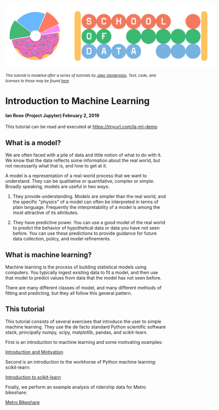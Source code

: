 <div style="display: flex; width: 100%">
    <img style="height: 200px" src=./images/pink-donut-logo.png />
    <img style="height: 200px" src=./images/schoolofdata-logo.png />
</div>

<small><i>This tutorial is modeled after a series of tutorials by [Jake Vanderplas](http://www.vanderplas.com). Text, code, and licenses to those may be found [here](https://github.com/jakevdp)</i></small>

# Introduction to Machine Learning
#### Ian Rose (Project Jupyter) February 2, 2019

This tutorial can be read and executed at https://tinyurl.com/la-ml-demo

## What is a model?

We are often faced with a pile of data and little notion of what to do with it.
We know that the data reflects some information about the real world, but not necessarily what that is, and how to get at it.

A model is a representation of a real-world process that we want to understand.
They can be qualitative or quantitative, complex or simple.
Broadly speaking, models are useful in two ways:

1. They provide understanding. Models are simpler than the real world, and the specific "physics" of a model can often be interpreted in terms of plain language. Frequently the interpretability of a model is among the most attractive of its attributes.

2. They have predictive power. You can use a good model of the real world to predict the behavior of hypothetical data or data you have not seen before. You can use these predictions to provide guidance for future data collection, policy, and model refinements.

## What is machine learning?

Machine learning is the process of building statistical models using computers.
You typically ingest existing data to fit a model, and then use that model to predict values from data that the model has not seen before.

There are many different classes of model, and many different methods of fitting and predicting, but they all follow this general pattern.

## This tutorial

This tutorial consists of several exercises that introduce the user to simple machine learning.
They use the de facto standard Python scientific software stack,
principally numpy, scipy, matplotlib, pandas, and scikit-learn.

First is an introduction to machine learning and some motivating examples:

[Introduction and Motivation](./notebooks/01-motivation-regression-classification.ipynb)

Second is an introduction to the workhorse of Python machine learning: scikit-learn:

[Introduction to scikit-learn](./notebooks/02-introducing-sklearn.ipynb)

Finally, we perform an example analysis of ridership data for Metro bikeshare:

[Metro Bikeshare](./notebooks/03-metro-bikeshare-regression.ipynb)